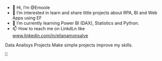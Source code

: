 - 👋 Hi, I’m @Emoole
- 👀 I’m interested in learn and share little projects about RPA, BI and Web Apps using EF
- 🌱 I’m currently learning Power BI (DAX), Statistics and Python.
- 📫 How to reach me on LinkdLn like www.linkedin.com/in/elianamonsalve
  
<!---- 💞️ I’m looking to collaborate on ...--->
Data Analisys Projects
Make simple projects improve my skills.

	👾
<!---
Emoole/Emoole is a ✨ special ✨ repository because its `README.md` (this file) appears on your GitHub profile.
You can click the Preview link to take a look at your changes.
--->
